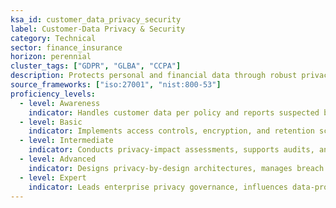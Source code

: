 ```yaml
---
ksa_id: customer_data_privacy_security
label: Customer-Data Privacy & Security
category: Technical
sector: finance_insurance
horizon: perennial
cluster_tags: ["GDPR", "GLBA", "CCPA"]
description: Protects personal and financial data through robust privacy frameworks, encryption, and incident-response protocols, ensuring compliance with global regulations.
source_frameworks: ["iso:27001", "nist:800-53"]
proficiency_levels:
  - level: Awareness
    indicator: Handles customer data per policy and reports suspected breaches.
  - level: Basic
    indicator: Implements access controls, encryption, and retention schedules.
  - level: Intermediate
    indicator: Conducts privacy-impact assessments, supports audits, and remediates vulnerabilities.
  - level: Advanced
    indicator: Designs privacy-by-design architectures, manages breach notifications, and aligns cross-border data flows with legal requirements.
  - level: Expert
    indicator: Leads enterprise privacy governance, influences data-protection regulations, and embeds zero-trust security principles.
---
```

